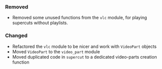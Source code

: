 <!--
A new scriv changelog fragment.

Uncomment the section that is right (remove the HTML comment wrapper).
-->

### Removed

- Removed some unused functions from the `vlc` module, for playing supercuts without playlists.

<!--
### Added

- A bullet item for the Added category.

-->

### Changed

- Refactored the `vlc` module to be nicer and work with `VideoPart` objects
- Moved `VideoPart` to the `video_part` module
- Moved duplicated code in `supercut` to a dedicated video-parts creation function

<!--
### Deprecated

- A bullet item for the Deprecated category.

-->
<!--
### Fixed

- A bullet item for the Fixed category.

-->
<!--
### Security

- A bullet item for the Security category.

-->
